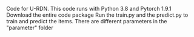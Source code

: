 Code for U-RDN.
This code runs with Python 3.8 and Pytorch 1.9.1
Download the entire code package
Run the train.py and the predict.py to train and predict the items.
There are different parameters in the "parameter" folder
